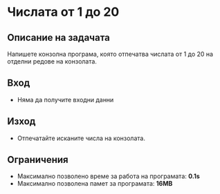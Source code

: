 # Числата от 1 до 20

## Описание на задачата
Напишете конзолна програма, която отпечатва числата от 1 до 20 на отделни редове на конзолата.

## Вход
- Няма да получите входни данни

## Изход
- Отпечатайте исканите числа на конзолата.

## Ограничения
- Максимално позволено време за работа на програмата: **0.1s**
- Максимално позволена памет за програмата: **16MB**

